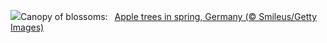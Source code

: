 ![](https://www.bing.com/th?id=OHR.SpringApple_EN-US3148648329_UHD.jpg&w=1000)Canopy of blossoms:&nbsp;&ensp;[Apple trees in spring, Germany (© Smileus/Getty Images)](https://www.bing.com/th?id=OHR.SpringApple_EN-US3148648329_UHD.jpg)
<br><br/>

